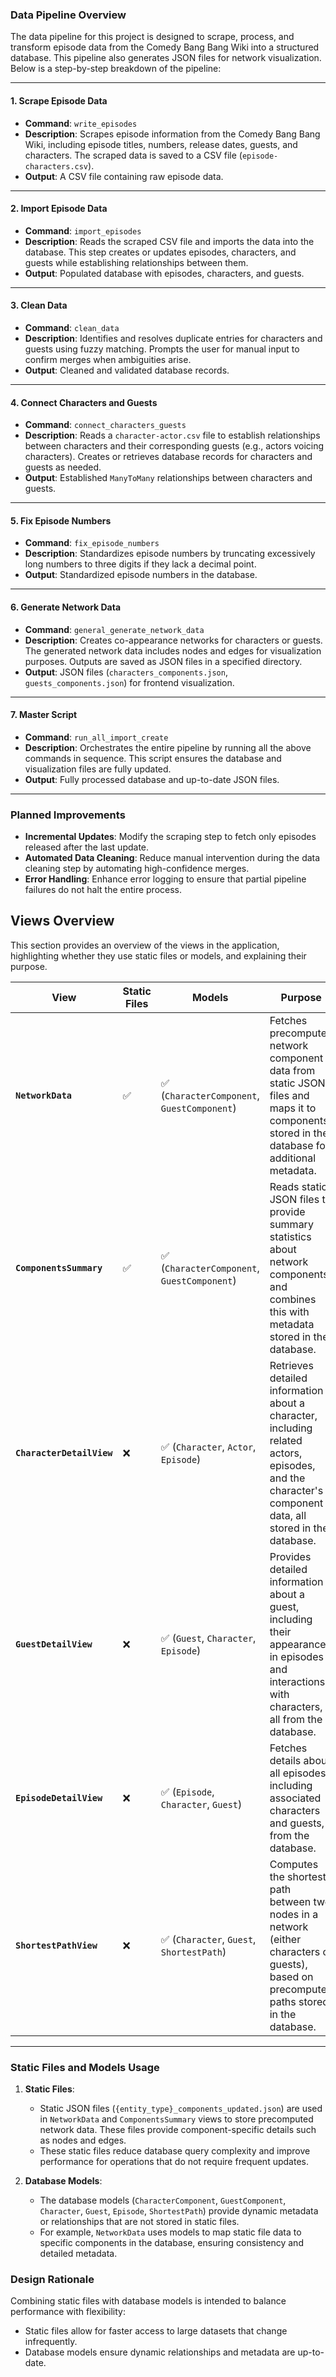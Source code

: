 ### **Data Pipeline Overview**

The data pipeline for this project is designed to scrape, process, and transform episode data from the Comedy Bang Bang Wiki into a structured database. This pipeline also generates JSON files for network visualization. Below is a step-by-step breakdown of the pipeline:

---

#### **1. Scrape Episode Data**
- **Command**: `write_episodes`
- **Description**: Scrapes episode information from the Comedy Bang Bang Wiki, including episode titles, numbers, release dates, guests, and characters. The scraped data is saved to a CSV file (`episode-characters.csv`).
- **Output**: A CSV file containing raw episode data.

---

#### **2. Import Episode Data**
- **Command**: `import_episodes`
- **Description**: Reads the scraped CSV file and imports the data into the database. This step creates or updates episodes, characters, and guests while establishing relationships between them.
- **Output**: Populated database with episodes, characters, and guests.

---

#### **3. Clean Data**
- **Command**: `clean_data`
- **Description**: Identifies and resolves duplicate entries for characters and guests using fuzzy matching. Prompts the user for manual input to confirm merges when ambiguities arise.
- **Output**: Cleaned and validated database records.

---

#### **4. Connect Characters and Guests**
- **Command**: `connect_characters_guests`
- **Description**: Reads a `character-actor.csv` file to establish relationships between characters and their corresponding guests (e.g., actors voicing characters). Creates or retrieves database records for characters and guests as needed.
- **Output**: Established `ManyToMany` relationships between characters and guests.

---

#### **5. Fix Episode Numbers**
- **Command**: `fix_episode_numbers`
- **Description**: Standardizes episode numbers by truncating excessively long numbers to three digits if they lack a decimal point.
- **Output**: Standardized episode numbers in the database.

---

#### **6. Generate Network Data**
- **Command**: `general_generate_network_data`
- **Description**: Creates co-appearance networks for characters or guests. The generated network data includes nodes and edges for visualization purposes. Outputs are saved as JSON files in a specified directory.
- **Output**: JSON files (`characters_components.json`, `guests_components.json`) for frontend visualization.

---

#### **7. Master Script**
- **Command**: `run_all_import_create`
- **Description**: Orchestrates the entire pipeline by running all the above commands in sequence. This script ensures the database and visualization files are fully updated.
- **Output**: Fully processed database and up-to-date JSON files.

---

### **Planned Improvements**
- **Incremental Updates**: Modify the scraping step to fetch only episodes released after the last update.
- **Automated Data Cleaning**: Reduce manual intervention during the data cleaning step by automating high-confidence merges.
- **Error Handling**: Enhance error logging to ensure that partial pipeline failures do not halt the entire process.

## Views Overview

This section provides an overview of the views in the application, highlighting whether they use static files or models, and explaining their purpose.

| **View**              | **Static Files** | **Models**                      | **Purpose**                                                                                                                                                      |
|-----------------------|------------------|----------------------------------|------------------------------------------------------------------------------------------------------------------------------------------------------------------|
| **`NetworkData`**     | ✅               | ✅ (`CharacterComponent`, `GuestComponent`) | Fetches precomputed network component data from static JSON files and maps it to components stored in the database for additional metadata.                     |
| **`ComponentsSummary`** | ✅               | ✅ (`CharacterComponent`, `GuestComponent`) | Reads static JSON files to provide summary statistics about network components and combines this with metadata stored in the database.                           |
| **`CharacterDetailView`** | ❌              | ✅ (`Character`, `Actor`, `Episode`)       | Retrieves detailed information about a character, including related actors, episodes, and the character's component data, all stored in the database.           |
| **`GuestDetailView`** | ❌               | ✅ (`Guest`, `Character`, `Episode`)       | Provides detailed information about a guest, including their appearances in episodes and interactions with characters, all from the database.                   |
| **`EpisodeDetailView`** | ❌              | ✅ (`Episode`, `Character`, `Guest`)       | Fetches details about all episodes, including associated characters and guests, from the database.                                                              |
| **`ShortestPathView`** | ❌              | ✅ (`Character`, `Guest`, `ShortestPath`)  | Computes the shortest path between two nodes in a network (either characters or guests), based on precomputed paths stored in the database.                     |

---

### Static Files and Models Usage

1. **Static Files**:
   - Static JSON files (`{entity_type}_components_updated.json`) are used in `NetworkData` and `ComponentsSummary` views to store precomputed network data. These files provide component-specific details such as nodes and edges.
   - These static files reduce database query complexity and improve performance for operations that do not require frequent updates.

2. **Database Models**:
   - The database models (`CharacterComponent`, `GuestComponent`, `Character`, `Guest`, `Episode`, `ShortestPath`) provide dynamic metadata or relationships that are not stored in static files.
   - For example, `NetworkData` uses models to map static file data to specific components in the database, ensuring consistency and detailed metadata.

### Design Rationale
Combining static files with database models is intended to balance performance with flexibility:
- Static files allow for faster access to large datasets that change infrequently.
- Database models ensure dynamic relationships and metadata are up-to-date.
